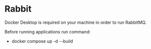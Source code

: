 # Rabbit
Docker Desktop is required on your machine in order to run RabbitMQ.

Before running applications run command:
- docker compose up -d --build


